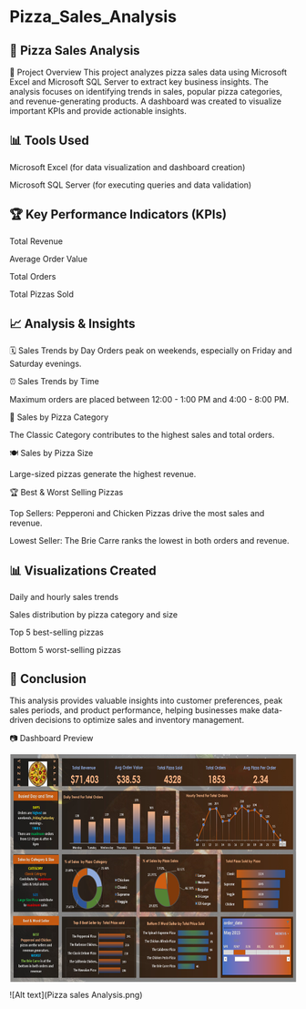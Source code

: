 # Pizza_Sales_Analysis

## 🍕 Pizza Sales Analysis
📌 Project Overview
This project analyzes pizza sales data using Microsoft Excel and Microsoft SQL Server to extract key business insights. The analysis focuses on identifying trends in sales, popular pizza categories, and revenue-generating products. A dashboard was created to visualize important KPIs and provide actionable insights.

## 📊 Tools Used
Microsoft Excel (for data visualization and dashboard creation)

Microsoft SQL Server (for executing queries and data validation)

## 🏆 Key Performance Indicators (KPIs)
Total Revenue

Average Order Value

Total Orders

Total Pizzas Sold

## 📈 Analysis & Insights

🗓️ Sales Trends by Day
Orders peak on weekends, especially on Friday and Saturday evenings.

⏰ Sales Trends by Time

Maximum orders are placed between 12:00 - 1:00 PM and 4:00 - 8:00 PM.

🍕 Sales by Pizza Category

The Classic Category contributes to the highest sales and total orders.

🍽️ Sales by Pizza Size

Large-sized pizzas generate the highest revenue.

🏆 Best & Worst Selling Pizzas

Top Sellers: Pepperoni and Chicken Pizzas drive the most sales and revenue.

Lowest Seller: The Brie Carre ranks the lowest in both orders and revenue.

## 📊 Visualizations Created

Daily and hourly sales trends

Sales distribution by pizza category and size

Top 5 best-selling pizzas

Bottom 5 worst-selling pizzas

## 📌 Conclusion

This analysis provides valuable insights into customer preferences, peak sales periods, and product performance, helping businesses make data-driven decisions to optimize sales and inventory management.

📷 Dashboard Preview

<img align="center" alt="coding" width="600" height="400" src="Pizza sales Analysis.png">


![Alt text](Pizza sales Analysis.png)
